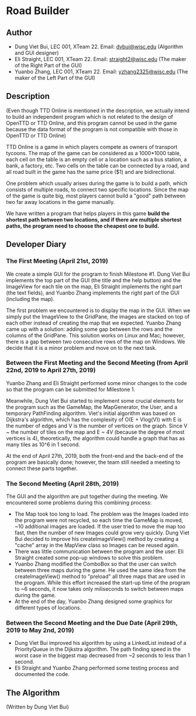 # Road Builder

## Author
* Dung Viet Bui, LEC 001, XTeam 22. Email: dvbui@wisc.edu (Algorithm and GUI designer)
* Eli Straight, LEC 001, XTeam 22. Email: straight2@wisc.edu (The maker of the Right Part of the GUI)
* Yuanbo Zhang, LEC 001, XTeam 22. Email: yzhang2325@wisc.edu (The maker of the Left Part of the GUI)

## Description
(Even though TTD Online is mentioned in the description, we actually intend to build an independent program which is not related to the design of OpenTTD or TTD Online, and this program cannot be used in the game because the data format of the program is not compatible with those in OpenTTD or TTD Online)

TTD Online is a game in which players compete as owners of transport tycoons. The map of the game can be considered as a 1000\*1000 table, each cell on the table is an empty cell or a location such as a bus station, a bank, a factory, etc. Two cells on the table can be connected by a road, and all road built in the game has the same price ($1) and are bidirectional. 

One problem which usually arises during the game is to build a path, which consists of multiple roads, to connect two specific locations. Since the map of the game is quite big, most players cannot build a "good" path between two far away locations in the game manually. 

We have written a program that helps players in this game **build the shortest path between two locations, and if there are multiple shortest paths, the program need to choose the cheapest one to build.**

## Developer Diary
### The First Meeting (April 21st, 2019)
We create a simple GUI for the program to finish Milestone #1. Dung Viet Bui implements the top part of the GUI (the title and the help button) and the ImageView for each tile on the map, Eli Straight implements the right part (the text fields), and Yuanbo Zhang implements the right part of the GUI (including the map).

The first problem we encountered is to display the map in the GUI. When we simply put the ImageView to the GridPane, the images are stacked on top of each other instead of creating the map that we expected. Yuanbo Zhang came up with a solution: adding some gap between the rows and the columns of the GridPane. This solution works on Linux and Mac; however, there is a gap between two consecutive rows of the map on Windows. We decide that it is a minor problem and move on to the next task.

### Between the First Meeting and the Second Meeting (from April 22nd, 2019 to April 27th, 2019)
Yuanbo Zhang and Eli Straight performed some minor changes to the code so that the program can be submitted for Milestone 1.

Meanwhile, Dung Viet Bui started to implement some crucial elements for the program such as the GameMap, the MapGenerator, the User, and a temporary PathFinding algorithm. Viet's initial algorithm was based on Dijkstra's algorithm, which has the complexity of O(E + Vlog(V)) with E is the number of edges and V is the number of vertices on the graph. Since V ~ the number of tiles on the map and E ~ 4V (because the degree of most vertices is 4), theoretically, the algorithm could handle a graph that has as many tiles as 10^6 in 1 second.

At the end of April 27th, 2019, both the front-end and the back-end of the program are basically done; however, the team still needed a meeting to connect these parts together.

### The Second Meeting (April 28th, 2019)
The GUI and the algorithm are put together during the meeting. We encountered some problems during this combining process:
* The Map took too long to load. The problem was the Images loaded into the program were not recycled, so each time the GameMap is moved, ~10 additional images are loaded. If the user tried to move the map too fast, then the number of new Images could grow very quickly. Dung Viet Bui decided to improve his createImageView() method by creating a "cache" array in the MapView class so Images can be reused again.
* There was little communication between the program and the user. Eli Straight created some pop-up windows to solve this problem.
* Yuanbo Zhang modified the ComboBox so that the user can switch between three maps during the game. He used the same idea from the createImageView() method to "preload" all three maps that are used in the program. While this effort increased the start-up time of the program to ~6 seconds, it now takes only miliseconds to switch between maps during the game.
* At the end of the day, Yuanbo Zhang designed some graphics for different types of locations.

### Between the Second Meeting and the Due Date (April 29th, 2019 to May 2nd, 2019)
* Dung Viet Bui improved his algorithm by using a LinkedList instead of a PriorityQueue in the Dijkstra algorithm. The path finding speed in the worst case in the biggest map decreased from ~2 seconds to less than 1 second.
* Eli Straight and Yuanbo Zhang performed some testing process and documented the code.

## The Algorithm
(Written by Dung Viet Bui)

